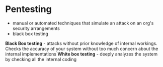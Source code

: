 # Pentesting
- manual or automated techniques that simulate an attack on an org's security arrangements
- black box testing 

**Black Box testing** - attacks without prior knowledge of internal workings. Checks the accuracy of your system without too much concern about the internal implementations
**White box testing** - deeply analyzes the system by checking all the internal coding
